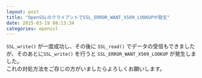 ```yaml
---
layout: post
title: "OpenSSLのクライアントでSSL_ERROR_WANT_X509_LOOKUPが発生"
date: 2015-03-19 08:13:34
categories: openssl
---
```

<p><code>SSL_write()</code> が一度成功し、その後に <code>SSL_read()</code> でデータの受信もできましたが、そのあとに<code>SSL_write()</code> を行うと <code>SSL_ERROR_WANT_X509_LOOKUP</code> が発生しました。<br>
これの対処方法をご存じの方がいましたらよろしくお願いします。</p>
